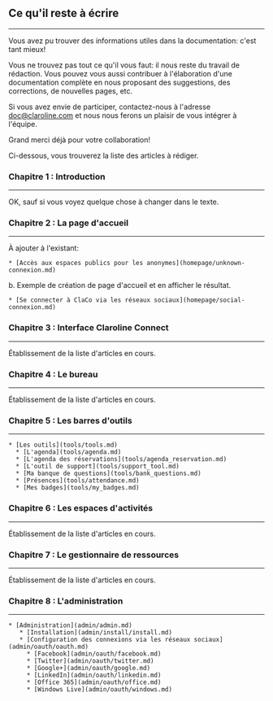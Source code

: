 ## Ce qu'il reste à écrire

---

Vous avez pu trouver des informations utiles dans la documentation: c'est tant mieux!

Vous ne trouvez pas tout ce qu'il vous faut: il nous reste du travail de rédaction. Vous pouvez vous aussi contribuer à l'élaboration d'une documentation complète en nous proposant des suggestions, des corrections, de nouvelles pages, etc.

Si vous avez envie de participer, contactez-nous à l'adresse  <doc@claroline.com> et nous nous ferons un plaisir de vous intégrer à l'équipe.

Grand merci déjà pour votre collaboration!

Ci-dessous, vous trouverez la liste des articles à rédiger.


### Chapitre 1 : Introduction

---

OK, sauf si vous voyez quelque chose à changer dans le texte.

### Chapitre 2 : La page d'accueil

---
À ajouter à l'existant:

    * [Accès aux espaces publics pour les anonymes](homepage/unknown-connexion.md)

b. Exemple de création de page d'accueil et en afficher le résultat.

    * [Se connecter à ClaCo via les réseaux sociaux](homepage/social-connexion.md)



### Chapitre 3 : Interface Claroline Connect

---
Établissement de la liste d'articles en cours.

### Chapitre 4 : Le bureau

---
Établissement de la liste d'articles en cours.

### Chapitre 5 : Les barres d'outils

---
    * [Les outils](tools/tools.md)
      * [L'agenda](tools/agenda.md)
      * [L'agenda des réservations](tools/agenda_reservation.md)
      * [L'outil de support](tools/support_tool.md)
      * [Ma banque de questions](tools/bank_questions.md)
      * [Présences](tools/attendance.md)
      * [Mes badges](tools/my_badges.md)

### Chapitre 6 : Les espaces d'activités

---
Établissement de la liste d'articles en cours. 

### Chapitre 7 : Le gestionnaire de ressources

---
Établissement de la liste d'articles en cours.

### Chapitre 8 : L'administration

---

    * [Administration](admin/admin.md)
       * [Installation](admin/install/install.md)
       * [Configuration des connexions via les réseaux sociaux](admin/oauth/oauth.md)
         * [Facebook](admin/oauth/facebook.md)
         * [Twitter](admin/oauth/twitter.md)
         * [Google+](admin/oauth/google.md)
         * [LinkedIn](admin/oauth/linkedin.md)
         * [Office 365](admin/oauth/office.md)
         * [Windows Live](admin/oauth/windows.md)

         


